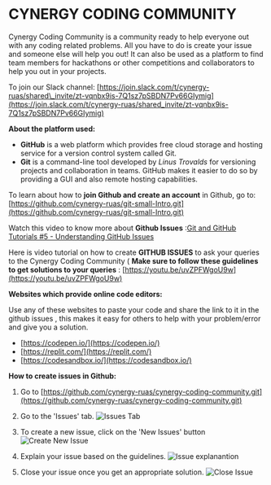 # **CYNERGY CODING COMMUNITY**

Cynergy Coding Community is a community ready to help everyone out with any coding related problems. All you have to do is create your issue and someone else will help you out! It can also be used as a platform to find team members for hackathons or other competitions and collaborators to help you out in your projects.

To join our Slack channel: [https://join.slack.com/t/cynergy-ruas/shared\_invite/zt-vqnbx9is-7Q1sz7pSBDN7Pv66GIymig](https://join.slack.com/t/cynergy-ruas/shared_invite/zt-vqnbx9is-7Q1sz7pSBDN7Pv66GIymig)

**About the platform used:**

- **GitHub** is a web platform which provides free cloud storage and hosting service for a version control system called Git.
- **Git** is a command-line tool developed by _Linus Trovalds_ for versioning projects and collaboration in teams. GitHub makes it easier to do so by providing a GUI and also remote hosting capabilities.

To learn about how to **join Github and create an account** in Github, go to: [https://github.com/cynergy-ruas/git-small-Intro.git](https://github.com/cynergy-ruas/git-small-Intro.git)

Watch this video to know more about **Github Issues** :[Git and GitHub Tutorials #5 - Understanding GitHub Issues](https://youtu.be/TKJ4RdhyB5Y)

Here is video tutorial on how to create **GITHUB ISSUES** to ask your queries to the Cynergy Coding Community ( **Make sure to follow these guidelines to get solutions to your queries** : [https://youtu.be/uvZPFWgoU9w](https://youtu.be/uvZPFWgoU9w)

**Websites which provide online code editors:**

Use any of these websites to paste your code and share the link to it in the github issues , this makes it easy for others to help with your problem/error and give you a solution.

- [https://codepen.io/](https://codepen.io/)
- [https://replit.com/](https://replit.com/)
- [https://codesandbox.io/](https://codesandbox.io/)

**How to create issues in Github:**

1. Go to [https://github.com/cynergy-ruas/cynergy-coding-community.git](https://github.com/cynergy-ruas/cynergy-coding-community.git)
2. Go to the &#39;Issues&#39; tab.
![Issues Tab](https://github.dev/cynergy-ruas/cynergy-coding-community/blob/e5f1447d5e4e9ad35b0299142edf631bb4b2d280/images/iss-1.png)

3. To create a new issue, click on the &#39;New Issues&#39; button
![Create New Issue](https://github.dev/cynergy-ruas/cynergy-coding-community/blob/e5f1447d5e4e9ad35b0299142edf631bb4b2d280/images/iss-2.png)

4. Explain your issue based on the guidelines.
![Issue explanantion](https://github.dev/cynergy-ruas/cynergy-coding-community/blob/e5f1447d5e4e9ad35b0299142edf631bb4b2d280/images/iss-3.png)

5. Close your issue once you get an appropriate solution.
![Close Issue](https://github.dev/cynergy-ruas/cynergy-coding-community/blob/e5f1447d5e4e9ad35b0299142edf631bb4b2d280/images/iss-4.png)
